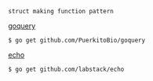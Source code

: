 ```
struct making function pattern
```



[goquery](https://github.com/PuerkitoBio/goquery)
```
$ go get github.com/PuerkitoBio/goquery
```

[echo](https://github.com/labstack/echo)
```
$ go get github.com/labstack/echo
```